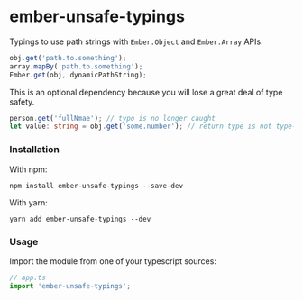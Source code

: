 # ember-unsafe-typings

Typings to use path strings with `Ember.Object` and `Ember.Array` APIs:
```ts
obj.get('path.to.something');
array.mapBy('path.to.something');
Ember.get(obj, dynamicPathString);
```

This is an optional dependency because you will lose a great deal of type safety.

```ts
person.get('fullNmae'); // typo is no longer caught
let value: string = obj.get('some.number'); // return type is not type-checked
```

### Installation

With npm:
```
npm install ember-unsafe-typings --save-dev
```

With yarn:
```
yarn add ember-unsafe-typings --dev
```

### Usage

Import the module from one of your typescript sources:

```ts
// app.ts
import 'ember-unsafe-typings';
```
